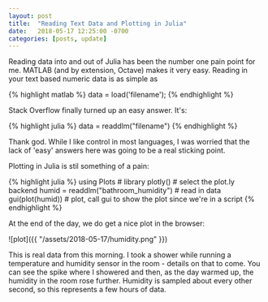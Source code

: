 ```yaml
---
layout: post
title:  "Reading Text Data and Plotting in Julia"
date:   2018-05-17 12:25:00 -0700
categories: [posts, update]
---
```


Reading data into and out of Julia has been the number one pain point for me. MATLAB (and by extension,
Octave) makes it very easy. Reading in your text based numeric data is as simple as

{% highlight matlab %}
data = load('filename');
{% endhighlight %}

Stack Overflow finally turned up an easy answer. It's:

{% highlight julia %}
data = readdlm("filename")
{% endhighlight %}

Thank god. While I like control in most languages, I was worried that the lack of 'easy' answers here was going
to be a real sticking point.

Plotting in Julia is stil something of a pain:

{% highlight julia %}
using Plots # library
plotly() # select the plot.ly backend
humid = readdlm("bathroom_humidity") # read in data
gui(plot(humid)) # plot, call gui to show the plot since we're in a script
{% endhighlight %}

At the end of the day, we do get a nice plot in the browser:

![plot]({{ "/assets/2018-05-17/humidity.png" }})

This is real data from this morning. I took a shower while running a temperature and humidity sensor
in the room - details on that to come. You can see the spike where I showered and then, as the day warmed up,
the humidity in the room rose further. Humidity is sampled about every other second, so this represents a few 
hours of data.
